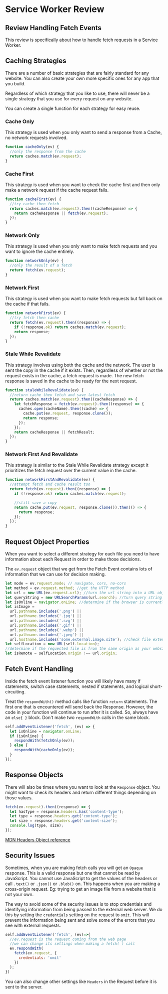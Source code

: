 # Service Worker Review

## Review Handling Fetch Events

This review is specifically about how to handle fetch requests in a Service Worker.

## Caching Strategies

There are a number of basic strategies that are fairly standard for any website. You can also create your own more specific ones for any app that you build.

Regardless of which strategy that you like to use, there will never be a single strategy that you use for every request on any website.

You can create a single function for each strategy for easy reuse.

### Cache Only

This strategy is used when you only want to send a response from a Cache, no network requests involved.

```js
function cacheOnly(ev) {
  //only the response from the cache
  return caches.match(ev.request);
}
```

### Cache First

This strategy is used when you want to check the cache first and then only make a network request if the cache request fails.

```js
function cacheFirst(ev) {
  //try cache then fetch
  return caches.match(ev.request).then((cacheResponse) => {
    return cacheResponse || fetch(ev.request);
  });
}
```

### Network Only

This strategy is used when you only want to make fetch requests and you want to ignore the cache entirely.

```js
function networkOnly(ev) {
  //only the result of a fetch
  return fetch(ev.request);
}
```

### Network First

This strategy is used when you want to make fetch requests but fall back on the cache if that fails.

```js
function networkFirst(ev) {
  //try fetch then cache
  return fetch(ev.request).then((response) => {
    if (!response.ok) return caches.match(ev.request);
    return response;
  });
}
```

### Stale While Revalidate

This strategy involves using both the cache and the network. The user is sent the copy in the cache if it exists. Then, regardless of whether or not the request exists in the cache, a fetch request is
made. The new fetch response is saved in the cache to be ready for the next request.

```js
function staleWhileRevalidate(ev) {
  //return cache then fetch and save latest fetch
  return caches.match(ev.request).then((cacheResponse) => {
    let fetchResponse = fetch(ev.request).then((response) => {
      caches.open(cacheName).then((cache) => {
        cache.put(ev.request, response.clone());
        return response;
      });
    });
    return cacheResponse || fetchResult;
  });
}
```

### Network First And Revalidate

This strategy is similar to the Stale While Revalidate strategy except it prioritizes the fetch request over the current value in the cache.

```js
function networkFirstAndRevalidate(ev) {
  //attempt fetch and cache result too
  return fetch(ev.request).then((response) => {
    if (!response.ok) return caches.match(ev.request);

    //still save a copy
    return cache.put(ev.request, response.clone()).then(() => {
      return response;
    });
  });
}
```

## Request Object Properties

When you want to select a different strategy for each file you need to have information about each Request in order to make those decisions.

The `ev.request` object that we get from the Fetch Event contains lots of information that we can use for decision making.

```js
let mode = ev.request.mode; // navigate, cors, no-cors
let method = ev.request.method; //get the HTTP method
let url = new URL(ev.request.url); //turn the url string into a URL object
let queryString = new URLSearchParams(url.search); //turn query string into an Object
let isOnline = navigator.onLine; //determine if the browser is currently offline
let isImage =
  url.pathname.includes('.png') ||
  url.pathname.includes('.jpg') ||
  url.pathname.includes('.svg') ||
  url.pathname.includes('.gif') ||
  url.pathname.includes('.webp') ||
  url.pathname.includes('.jpeg') ||
  url.hostname.includes('some.external.image.site'); //check file extension or location
let selfLocation = new URL(self.location);
//determine if the requested file is from the same origin as your website
let isRemote = selfLocation.origin !== url.origin;
```

## Fetch Event Handling

Inside the fetch event listener function you will likely have many if statements, switch case statements, nested if statements, and logical short-circuiting.

Treat the `respondWith()` method calls like function `return` statements. The first one that is encountered will send back the Response. However, the code in your function will continue to run after
it is called. So, always have an `else{ }` block. Don't make two `respondWith` calls in the same block.

```js
self.addEventListener('fetch', (ev) => {
  let isOnline = navigator.onLine;
  if (isOnline) {
    respondWith(fetchOnly(ev));
  } else {
    respondWith(cacheOnly(ev));
  }
});
```

## Response Objects

There will also be times where you want to look at the `Response` object. You might want to check its headers and return different things depending on those values.

```js
fetch(ev.request).then((response) => {
  let hasType = response.headers.has('content-type');
  let type = response.headers.get('content-type');
  let size = response.headers.get('content-size');
  console.log(type, size);
});
```

[MDN Headers Object reference](https://developer.mozilla.org/en-US/docs/Web/API/Headers/has)

## Security Issues

Sometimes, when you are making fetch calls you will get an `Opaque` response. This is a valid response but one that cannot be read by JavaScript. You cannot use JavaScript to get the values of the headers or call `.text()` or `.json()` or `.blob()` on. This happens when you are making a cross-origin request. Eg: trying to get an image file from a website that is not your own.

The way to avoid some of the security issues is to stop credentials and identifying information from being passed to the external web server. We do this by setting the `credentials` setting on the request to `omit`. This will prevent the information being sent and solve some of the errors that you see with external requests.

```js
self.addEventListener('fetch', (ev)=>{
  //ev.request is the request coming from the web page
  //we can change its settings when making a fetch( ) call
  ev.respondWith(
    fetch(ev.request, {
      credentials: 'omit'
    })
  );
})
```

You can also change other settings like `Headers` in the Request before it is sent to the server.

